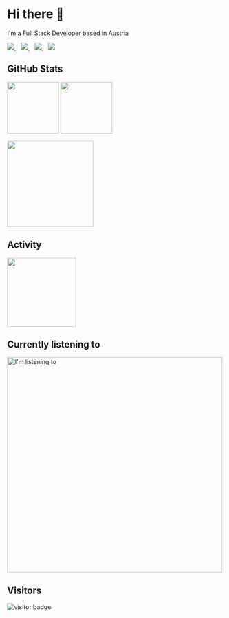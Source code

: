 # Hi there 👋

I'm a Full Stack Developer based in Austria

<p>
  <a href="https://www.linkedin.com/in/mario-murrent-872ab569/" target="_blank">
    <img src="https://img.shields.io/badge/linkedin-%230077B5.svg?&style=for-the-badge&logo=linkedin&logoColor=white" />
  </a>&nbsp;&nbsp;
  <a href="https://www.xing.com/profile/Mario_Murrent" target="_blank">
    <img src="https://img.shields.io/badge/xing-%23126567.svg?&style=for-the-badge&logo=xing&logoColor=white" />
  </a>&nbsp;&nbsp;
  <a href="https://stackoverflow.com/users/4040500/mario-murrent" target="_blank">
    <img src="https://img.shields.io/badge/stack%20overflow-FE7A16.svg?&style=for-the-badge&logo=stack-overflow&logoColor=white" />
  </a>&nbsp;&nbsp;
  <a href="https://www.meecode.at" target="_blank">
      <img src="https://img.shields.io/badge/Webpage-%236b7a8f.svg?&style=for-the-badge&logo=homebridge&logoColor=white" />
  </a>
</p>
  
## GitHub Stats

<p align="left">
 <img height="120em" src="https://github-readme-streak-stats.herokuapp.com/?user=mariomurrent-softwaresolutions&theme=solarized-dark" />
 <img height="120em" src="https://github-readme-stats.vercel.app/api?username=mariomurrent-softwaresolutions&theme=solarized-dark&show_icons=true&line_height=27&count_private=true" />
 </p>
 
 <p align="left">
  <img height="200em" src="https://github-profile-trophy.vercel.app/?username=mariomurrent-softwaresolutions&theme=onedark&no-frame=true&column=4" />
  </p>
  
## Activity

<p align="left">
  <img height="160" src="https://activity-graph.herokuapp.com/graph?username=mariomurrent-softwaresolutions&theme=dracula"/>
  </p>
  
## Currently listening to

[<img src="https://readme-spotify-status-mm-mariomurrent-softwaresolutions.vercel.app/api/run-spotify-status" alt="I'm listening to" width="500" />](https://github.com/mariomurrent-softwaresolutions)

## Visitors

![visitor badge](https://visitor-badge.glitch.me/badge?page_id=mariomurrent-softwaresolutions.visitor-badge)
